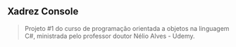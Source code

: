 ## Xadrez Console

> Projeto #1 do curso de programação orientada a objetos na linguagem C#, ministrada pelo professor doutor Nélio Alves - Udemy.

